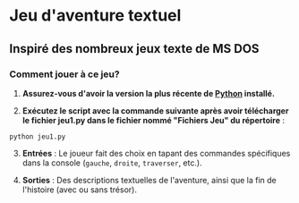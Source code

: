 # Jeu d'aventure textuel
## Inspiré des nombreux jeux texte de MS DOS
### Comment jouer à ce jeu?
1. **Assurez-vous d'avoir la version la plus récente de [Python](https://www.python.org/ftp/python/3.13.2/python-3.13.2-amd64.exe "Install Python Here") installé.**

2. **Exécutez le script avec la commande suivante après avoir télécharger le fichier jeu1.py dans le fichier nommé "Fichiers Jeu" du répertoire** :
```shell
python jeu1.py
```

3. **Entrées** :
Le joueur fait des choix en tapant des commandes spécifiques dans la console (`gauche`, `droite`, `traverser`, etc.).

4. **Sorties** :
Des descriptions textuelles de l'aventure, ainsi que la fin de l'histoire (avec ou sans trésor).
